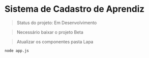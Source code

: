 <h1>Sistema de Cadastro de Aprendiz</h1>

> Status do projeto: Em Desenvolvimento

> Necessário baixar o projeto Beta

> Atualizar os componentes pasta Lapa

```
node app.js
```
